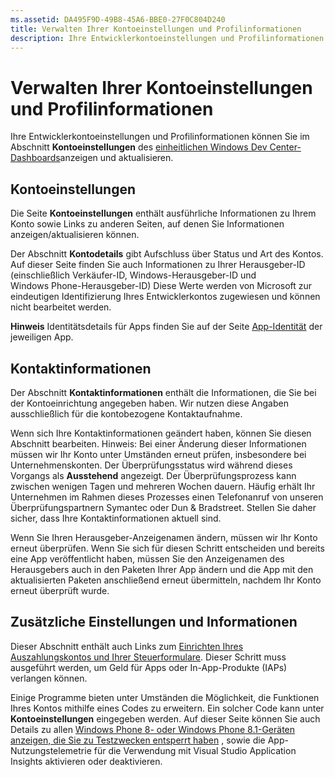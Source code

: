 ```yaml
---
ms.assetid: DA495F9D-49B8-45A6-BBE0-27F0C804D240
title: Verwalten Ihrer Kontoeinstellungen und Profilinformationen
description: Ihre Entwicklerkontoeinstellungen und Profilinformationen können Sie im Abschnitt Kontoeinstellungen des einheitlichen Windows Dev Center-Dashboards anzeigen und aktualisieren.
---
```

# Verwalten Ihrer Kontoeinstellungen und Profilinformationen

Ihre Entwicklerkontoeinstellungen und Profilinformationen können Sie im Abschnitt **Kontoeinstellungen** des [einheitlichen Windows Dev Center-Dashboards](https://msdn.microsoft.com/library/windows/apps/Mt169843)anzeigen und aktualisieren.

## Kontoeinstellungen

Die Seite **Kontoeinstellungen** enthält ausführliche Informationen zu Ihrem Konto sowie Links zu anderen Seiten, auf denen Sie Informationen anzeigen/aktualisieren können.

Der Abschnitt **Kontodetails** gibt Aufschluss über Status und Art des Kontos. Auf dieser Seite finden Sie auch Informationen zu Ihrer Herausgeber-ID (einschließlich Verkäufer-ID, Windows-Herausgeber-ID und Windows Phone-Herausgeber-ID) Diese Werte werden von Microsoft zur eindeutigen Identifizierung Ihres Entwicklerkontos zugewiesen und können nicht bearbeitet werden.

**Hinweis** Identitätsdetails für Apps finden Sie auf der Seite [App-Identität](https://msdn.microsoft.com/library/windows/apps/Mt148561) der jeweiligen App.

## Kontaktinformationen

Der Abschnitt **Kontaktinformationen** enthält die Informationen, die Sie bei der Kontoeinrichtung angegeben haben. Wir nutzen diese Angaben ausschließlich für die kontobezogene Kontaktaufnahme.

Wenn sich Ihre Kontaktinformationen geändert haben, können Sie diesen Abschnitt bearbeiten. Hinweis: Bei einer Änderung dieser Informationen müssen wir Ihr Konto unter Umständen erneut prüfen, insbesondere bei Unternehmenskonten. Der Überprüfungsstatus wird während dieses Vorgangs als **Ausstehend** angezeigt. Der Überprüfungsprozess kann zwischen wenigen Tagen und mehreren Wochen dauern. Häufig erhält Ihr Unternehmen im Rahmen dieses Prozesses einen Telefonanruf von unseren Überprüfungspartnern Symantec oder Dun & Bradstreet. Stellen Sie daher sicher, dass Ihre Kontaktinformationen aktuell sind.

Wenn Sie Ihren Herausgeber-Anzeigenamen ändern, müssen wir Ihr Konto erneut überprüfen. Wenn Sie sich für diesen Schritt entscheiden und bereits eine App veröffentlicht haben, müssen Sie den Anzeigenamen des Herausgebers auch in den Paketen Ihrer App ändern und die App mit den aktualisierten Paketen anschließend erneut übermitteln, nachdem Ihr Konto erneut überprüft wurde.

## Zusätzliche Einstellungen und Informationen

Dieser Abschnitt enthält auch Links zum [Einrichten Ihres Auszahlungskontos und Ihrer Steuerformulare](https://msdn.microsoft.com/library/windows/apps/Bg124529). Dieser Schritt muss ausgeführt werden, um Geld für Apps oder In-App-Produkte (IAPs) verlangen können.

Einige Programme bieten unter Umständen die Möglichkeit, die Funktionen Ihres Kontos mithilfe eines Codes zu erweitern. Ein solcher Code kann unter **Kontoeinstellungen** eingegeben werden. Auf dieser Seite können Sie auch Details zu allen [Windows Phone 8- oder Windows Phone 8.1-Geräten anzeigen, die Sie zu Testzwecken entsperrt haben](http://go.microsoft.com/fwlink/p/?LinkId=533897) , sowie die App-Nutzungstelemetrie für die Verwendung mit Visual Studio Application Insights aktivieren oder deaktivieren.



<!--HONumber=Mar16_HO1-->


